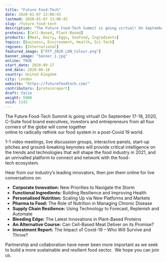 ```yaml
---
title: "Future Food-Tech"
date: 2020-01-07 13:00:43
lastmod: 2020-01-07 13:00:43
slug: /future-food-tech
description: "The Future Food-Tech Summit is going virtual! On September 17-18, 2020, C–Suite food brand executives, investors and entrepreneurs from all four corners of the globe will come together online to radically rethink our food system in a post-Covid 19 world.  1-1 video meetings, live discussion groups, interactive panels, start-up pitches and ground-breaking keynotes will provide critical intelligence on the trends and technologies that will shape the food industry in 2021, and an unrivalled platform to connect and network with the food-tech ecosystem. "
proteins: [Cell-Based, Plant-Based]
products: [Meat, Dairy, Eggs, Seafood, Ingredients]
topics: [Business, Environment, Health, Sci-Tech]
regions: [International]
featured_image: ["FFT_2020_LDN_Colour.png"]
banner_image: "banner_1.jpg"
online: TRUE
start_date: 2020-09-17
end_date: 2020-09-18
country: United Kingdom
city: London
website: "https://futurefoodtech.com/"
contributors: [proteinreport]
draft: false
weight: 5000
uuid: 1142
---
```

<p>The Future Food-Tech Summit is going virtual! On September 17-18, 2020, C–Suite food brand executives, investors and entrepreneurs from all four corners of the globe will come together online to radically rethink our food system in a post-Covid 19 world.  </p>
<p>1-1 video meetings, live discussion groups, interactive panels, start-up pitches and ground-breaking keynotes will provide critical intelligence on the trends and technologies that will shape the food industry in 2021, and an unrivalled platform to connect and network with the food-tech ecosystem. </p>
<p>Hear from our industry’s leading innovators, then join them online for live conversations on: </p>
<ul>
<li><strong>Corporate Innovation: </strong>New Priorities to Navigate the Storm</li>
<li><strong>Functional Ingredients:</strong> Building Resilience and Improving Health </li>
<li><strong>Personalised Nutrition</strong><strong>:</strong> Scaling Up via New Platforms and Markets  </li>
<li><strong>Pharma to Food:</strong> The Role of Nutrition in Managing Chronic Disease </li>
<li><strong>Supply Chain Resilience:</strong> Using Technology to Forecast, Replenish and Automate </li>
<li><strong>Bleeding Edge:</strong> The Latest Innovations in Plant-Based Proteins</li>
<li><strong>An Alternative Course:</strong> Can Cell-Based Meat Deliver on its Promise? </li>
<li><strong>Investment Report:</strong> The Impact of Covid-19 – Who Will Survive and Thrive? </li>
</ul>
<p>Partnership and collaboration have never been more important as we seek to build a more sustainable and resilient food sector.  We hope you can join us.</p>
